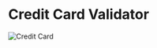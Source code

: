 # Credit Card Validator

![Credit Card](https://github.com/tkamarasena/Credit_Card_Validator/assets/153633344/74538a9b-cbbf-4bdf-a459-bcc0a0d10445)
